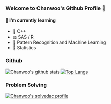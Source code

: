 ### Welcome to Chanwoo's Github Profile 👋

#### 🌱 I’m currently learning
- 👾 C++
- ⚖️ SAS / R
- 📖 Pattern Recognition and Machine Learning
- 📖 Statistics

### Github
![Chanwoo's github stats](https://github-readme-stats.vercel.app/api?username=uowol&show_icons=true&hide_border=true) 
[![Top Langs](https://github-readme-stats.vercel.app/api/top-langs/?username=uowol&layout=compact)](https://github.com/uowol/github-readme-stats)

### Problem Solving
[![Chanwoo's solvedac profile](http://mazassumnida.wtf/api/v2/generate_badge?boj=kcw6621)](https://solved.ac/profile/kcw6621)
